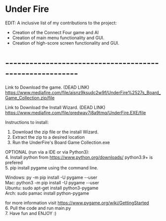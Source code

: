 # Under Fire
EDIT: A inclusive list of my contributions to the project:
- Creation of the Connect Four game and AI
- Creation of main menu functionality and GUI.
- Creation of high-score screen functionality and GUI.

# --------------------------------------------------------

Link to Download the game. (DEAD LINK)  
https://www.mediafire.com/file/aisnz9ksudc2w9f/UnderFire%2527s_Board_Game_Collection.zip/file

Link to Download the Install Wizard. (DEAD LINK)   
https://www.mediafire.com/file/qredwav7i8a9tmq/UnderFire.EXE/file  

Instructions to install:
1. Download the zip file or the install Wizard.  
2. Extract the zip to a desired location  
3. Run the UnderFire's Board Game Collection.exe

OPTIONAL (run via a IDE or via Python3):  
4. Install python from https://www.python.org/downloads/ python3.9+ is prefered  
5. pip install pygame using the command line. 

Windows: py -m pip install -U pygame --user  
Mac: python3 -m pip install -U pygame --user  
Ubuntu: sudo apt-get install python3-pygame  
Arch: sudo pamac install python-pygame  

for more information visit https://www.pygame.org/wiki/GettingStarted   
6. Pull the code and run main.py  
7. Have fun and ENJOY :)  
